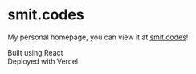 # smit.codes
My personal homepage, you can view it at [smit.codes](https://smit.codes)!


Built using React
<br>
Deployed with Vercel
